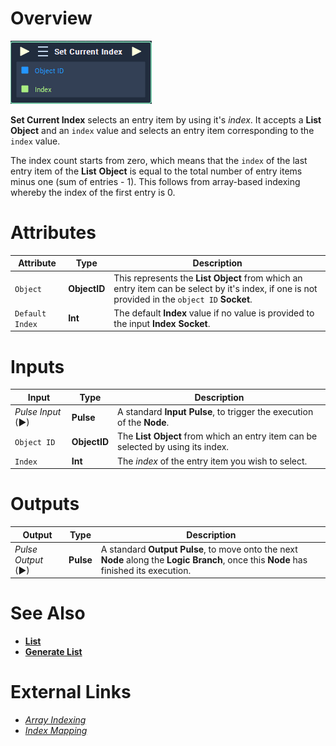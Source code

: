 # Overview

![The Set Current Index Node.](../../../.gitbook/assets/toolbox/incari/list/set-current-index.PNG)


**Set Current Index** selects an entry item by using it's *index*. It accepts a **List** **Object** and an `index` value and selects an entry item corresponding to the `index` value. 

The index count starts from zero, which means that the `index` of the last entry item of the **List** **Object** is equal to the total number of entry items minus one (sum of entries - 1). This follows from array-based indexing whereby the index of the first entry is 0.

# Attributes

|Attribute|Type|Description|
|---|---|---|
|`Object`|**ObjectID**|This represents the **List** **Object** from which an entry item can be select by it's index, if one is not provided in the `object ID` **Socket**.|
|`Default Index`|**Int**|The default **Index** value if no value is provided to the input **Index** **Socket**. |

# Inputs

|Input|Type|Description|
|---|---|---|
|*Pulse Input* (►)|**Pulse**|A standard **Input Pulse**, to trigger the execution of the **Node**.|
|`Object ID`|**ObjectID**|The **List** **Object** from which an entry item can be selected by using its index.|
|`Index`|**Int**|The *index* of the entry item you wish to select. |

# Outputs

|Output|Type|Description|
|---|---|---|
|*Pulse Output* (►)|**Pulse**|A standard **Output Pulse**, to move onto the next **Node** along the **Logic Branch**, once this **Node** has finished its execution.|

# See Also
- [**List**](objects/scene-objects/list.md)
- [**Generate List**](generate-list.md)
 
# External Links
- [*Array Indexing*](https://en.wikipedia.org/wiki/Array_data_structure)
- [*Index Mapping*](https://en.wikipedia.org/wiki/Index_mapping)
